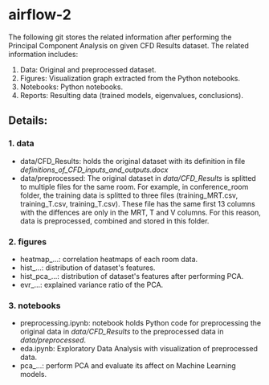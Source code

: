 # airflow-2

The following git stores the related information after performing the Principal Component Analysis on given CFD Results dataset. The related information includes:

1. Data: Original and preprocessed dataset.
2. Figures: Visualization graph extracted from the Python notebooks.
3. Notebooks: Python notebooks.
4. Reports: Resulting data (trained models, eigenvalues, conclusions).

## Details:

### 1. data

- data/CFD_Results: holds the original dataset with its definition in file *definitions_of_CFD_inputs_and_outputs.docx*
- data/preprocessed: The original dataset in *data/CFD_Results* is splitted to multiple files for the same room. For example, in conference_room folder, the training data is splitted to three files (training_MRT.csv, training_T.csv, training_T.csv). These file has the same first 13 columns with the diffences are only in the MRT, T and V columns. For this reason, data is preprocessed, combined and stored in this folder.

### 2. figures

- heatmap_...: correlation heatmaps of each room data.
- hist_...: distribution of dataset's features.
- hist_pca_...: distribution of dataset's features after performing PCA.
- evr_...: explained variance ratio of the PCA.

### 3. notebooks

- preprocessing.ipynb: notebook holds Python code for preprocessing the original data in *data/CFD_Results* to the preprocessed data in *data/preprocessed*.
- eda.ipynb: Exploratory Data Analysis with visualization of preprocessed data.
- pca_...: perform PCA and evaluate its affect on Machine Learning models.
